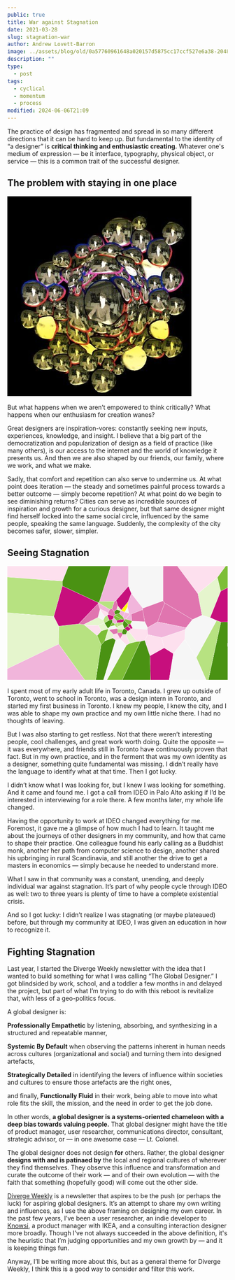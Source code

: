 ```yaml
---
public: true
title: War against Stagnation
date: 2021-03-28
slug: stagnation-war
author: Andrew Lovett-Barron
image: ../assets/blog/old/0a57760961648a020157d5875cc17ccf527e6a38-2048x1365.jpg
description: ""
type:
  - post
tags:
  - cyclical
  - momentum
  - process
modified: 2024-06-06T21:09
---
```


The practice of design has fragmented and spread in so many different directions that it can be hard to keep up. But fundamental to the identity of “a designer” is **critical thinking **and** enthusiastic creating.** Whatever one's medium of expression — be it interface, typography, physical object, or service — this is a common trait of the successful designer.

## **The problem with staying in one place**

![](../_assets/020ec1cdb611beedc97880417caa9886b61384ff-421x457.jpg)

But what happens when we aren’t empowered to think critically? What happens when our enthusiasm for creation wanes?

Great designers are inspiration-vores: constantly seeking new inputs, experiences, knowledge, and insight. I believe that a big part of the democratization and popularization of design as a field of practice (like many others), is our access to the internet and the world of knowledge it presents us. And then we are also shaped by our friends, our family, where we work, and what we make.

Sadly, that comfort and repetition can also serve to undermine us. At what point does iteration — the steady and sometimes painful process towards a better outcome — simply become repetition? At what point do we begin to see diminishing returns? Cities can serve as incredible sources of inspiration and growth for a curious designer, but that same designer might find herself locked into the same social circle, influenced by the same people, speaking the same language. Suddenly, the complexity of the city becomes safer, slower, simpler.

## **Seeing Stagnation**

![](../_assets/e10be1b8bc7030359b64859df2489c6e1b48c463-953x493.gif)

I spent most of my early adult life in Toronto, Canada. I grew up outside of Toronto, went to school in Toronto, was a design intern in Toronto, and started my first business in Toronto. I knew my people, I knew the city, and I was able to shape my own practice and my own little niche there. I had no thoughts of leaving.

But I was also starting to get restless. Not that there weren’t interesting people, cool challenges, and great work worth doing. Quite the opposite — it was everywhere, and friends still in Toronto have continuously proven that fact. But in my own practice, and in the ferment that was my own identity as a designer, something quite fundamental was missing. I didn’t really have the language to identify what at that time. Then I got lucky.

I didn’t know what I was looking for, but I knew I was looking for something. And it came and found me. I got a call from IDEO in Palo Alto asking if I’d be interested in interviewing for a role there. A few months later, my whole life changed.

Having the opportunity to work at IDEO changed everything for me. Foremost, it gave me a glimpse of how much I had to learn. It taught me about the journeys of other designers in my community, and how that came to shape their practice. One colleague found his early calling as a Buddhist monk, another her path from computer science to design, another shared his upbringing in rural Scandinavia, and still another the drive to get a masters in economics — simply because he needed to understand more.

What I saw in that community was a constant, unending, and deeply individual war against stagnation. It’s part of why people cycle through IDEO as well: two to three years is plenty of time to have a complete existential crisis.

And so I got lucky: I didn’t realize I was stagnating (or maybe plateaued) before, but through my community at IDEO, I was given an education in how to recognize it.

## **Fighting Stagnation**

Last year, I started the Diverge Weekly newsletter with the idea that I wanted to build something for what I was calling “The Global Designer.” I got blindsided by work, school, and a toddler a few months in and delayed the project, but part of what I’m trying to do with this reboot is revitalize that, with less of a geo-politics focus.

A global designer is:

**Professionally Empathetic** by listening, absorbing, and synthesizing in a structured and repeatable manner,

**Systemic By Default** when observing the patterns inherent in human needs across cultures (organizational and social) and turning them into designed artefacts,

**Strategically Detailed** in identifying the levers of influence within societies and cultures to ensure those artefacts are the right ones,

and finally, **Functionally Fluid** in their work, being able to move into what role fits the skill, the mission, and the need in order to get the job done.

In other words, **a global designer is a systems-oriented chameleon with a deep bias towards valuing people.** That global designer might have the title of product manager, user researcher, communications director, consultant, strategic advisor, or — in one awesome case — Lt. Colonel.

The global designer does not design **for** others. Rather, the global designer **designs with and is patinaed by** the local and regional cultures of wherever they find themselves. They observe this influence and transformation and curate the outcome of their work — and of their own evolution — with the faith that something (hopefully good) will come out the other side.

[Diverge Weekly](https://divergeweekly.com) is a newsletter that aspires to be the push (or perhaps the luck) for aspiring global designers. It’s an attempt to share my own writing and influences, as I use the above framing on designing my own career. In the past few years, I’ve been a user researcher, an indie developer to [Knowsi](https://knowsi.com), a product manager with IKEA, and a consulting interaction designer more broadly. Though I’ve not always succeeded in the above definition, it's the heuristic that I’m judging opportunities and my own growth by — and it is keeping things fun.

Anyway, I’ll be writing more about this, but as a general theme for Diverge Weekly, I think this is a good way to consider and filter this work.
